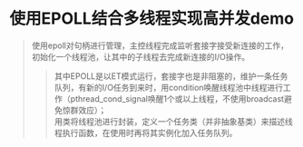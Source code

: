 # 使用EPOLL结合多线程实现高并发demo
> 使用epoll对句柄进行管理，主控线程完成监听套接字接受新连接的工作，  
> 初始化一个线程池，让其中的子线程去完成新连接的I/O操作。
>> 其中EPOLL是以ET模式运行，套接字也是非阻塞的，维护一条任务队列，有新的I/O任务到来时，用condition唤醒线程池中线程进行工作（pthread_cond_signal唤醒1个或以上线程，不使用broadcast避免惊群效应）；  
>> 用类将线程池进行封装，定义一个任务类（并非抽象基类）来描述线程执行函数，在使用时再将其实例化加入任务队列。
